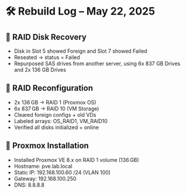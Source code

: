 # 🛠️ Rebuild Log – May 22, 2025

## 💽 RAID Disk Recovery
<ul>
  <li>Disk in Slot 5 showed Foreign and Slot 7 showed Failed</li>
  <li>Reseated → status = Failed</li>
  <li>Repurposed SAS drives from another server, using 6x 837 GB Drives and 2x 136 GB Drives</li>
</ul>

## 💾 RAID Reconfiguration
<ul>
  <li>2x 136 GB → RAID 1 (Proxmox OS)</li>
  <li>6x 837 GB → RAID 10 (VM Storage)</li>
  <li>Cleared foreign configs + old VDs</li>
  <li>Labeled arrays: OS_RAID1, VM_RAID10</li>
  <li>Verified all disks initialized + online</li>
</ul>

## 🚀 Proxmox Installation
<ul>
  <li>Installed Proxmox VE 8.x on RAID 1 volume (136 GB)</li>
  <li>Hostname: pve.lab.local</li>
  <li>Static IP: 192.168.100.60 /24 (VLAN 100)</li>
  <li>Gateway: 192.168.100.250</li>
  <li>DNS: 8.8.8.8</li>
</ul>

